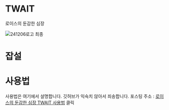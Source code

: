 # TWAIT
로이스의 둔감한 심장

![241206로고 최종](https://github.com/user-attachments/assets/f1cd1fe9-1cf7-4444-9aca-eaa50aeffa45)


# 잡설



# 사용법
사용법은 여기에서 설명합니다. 깃허브가 익숙치 않아서 죄송합니다. 포스팅 주소 : <a href='https://blog.naver.com/sjejfdlskek' target='_blank'>로이스의 둔감한 심장 TWAIT 사용법</a> 클릭

